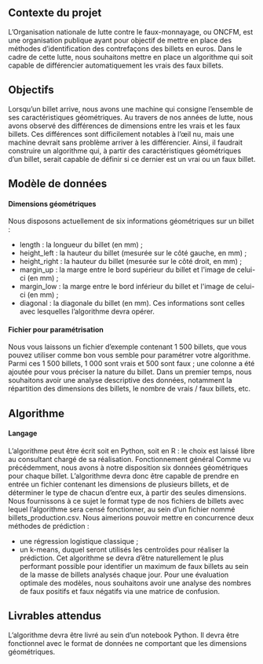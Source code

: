 ## Contexte du projet
L’Organisation nationale de lutte contre le faux-monnayage, ou ONCFM,
est une organisation publique ayant pour objectif de mettre en place des
méthodes d’identification des contrefaçons des billets en euros. Dans le
cadre de cette lutte, nous souhaitons mettre en place un algorithme qui
soit capable de différencier automatiquement les vrais des faux billets.
## Objectifs
Lorsqu’un billet arrive, nous avons une machine qui consigne l’ensemble
de ses caractéristiques géométriques. Au travers de nos années de lutte,
nous avons observé des différences de dimensions entre les vrais et les
faux billets. Ces différences sont difficilement notables à l’œil nu, mais une
machine devrait sans problème arriver à les différencier.
Ainsi, il faudrait construire un algorithme qui, à partir des caractéristiques
géométriques d’un billet, serait capable de définir si ce dernier est un vrai
ou un faux billet.
## Modèle de données
#### Dimensions géométriques
Nous disposons actuellement de six informations géométriques sur un
billet :
 - length : la longueur du billet (en mm) ;
 - height_left : la hauteur du billet (mesurée sur le côté gauche, en
mm) ;
 - height_right : la hauteur du billet (mesurée sur le côté droit, en mm) ;
 - margin_up : la marge entre le bord supérieur du billet et l'image de
celui-ci (en mm) ;
 - margin_low : la marge entre le bord inférieur du billet et l'image de
celui-ci (en mm) ;
 - diagonal : la diagonale du billet (en mm).
Ces informations sont celles avec lesquelles l’algorithme devra opérer.
#### Fichier pour paramétrisation
Nous vous laissons un fichier d’exemple contenant 1 500 billets, que vous
pouvez utiliser comme bon vous semble pour paramétrer votre
algorithme. Parmi ces 1 500 billets, 1 000 sont vrais et 500 sont faux ; une
colonne a été ajoutée pour vous préciser la nature du billet.
Dans un premier temps, nous souhaitons avoir une analyse descriptive des
données, notamment la répartition des dimensions des billets, le nombre
de vrais / faux billets, etc.
## Algorithme
#### Langage
L’algorithme peut être écrit soit en Python, soit en R : le choix est laissé
libre au consultant chargé de sa réalisation.
Fonctionnement général
Comme vu précédemment, nous avons à notre disposition six données
géométriques pour chaque billet. L’algorithme devra donc être capable de
prendre en entrée un fichier contenant les dimensions de plusieurs billets,
et de déterminer le type de chacun d’entre eux, à partir des seules
dimensions. Nous fournissons à ce sujet le format type de nos fichiers de
billets avec lequel l’algorithme sera censé fonctionner, au sein d’un fichier
nommé billets_production.csv.
Nous aimerions pouvoir mettre en concurrence deux méthodes de
prédiction :
 - une régression logistique classique ;
 - un k-means, duquel seront utilisés les centroïdes pour réaliser la
prédiction.
Cet algorithme se devra d’être naturellement le plus performant possible
pour identifier un maximum de faux billets au sein de la masse de billets
analysés chaque jour.
Pour une évaluation optimale des modèles, nous souhaitons avoir une
analyse des nombres de faux positifs et faux négatifs via une matrice de
confusion.
## Livrables attendus
L’algorithme devra être livré au sein d’un notebook Python. Il devra
être fonctionnel avec le format de données ne comportant que les
dimensions géométriques.
